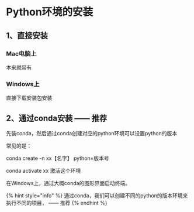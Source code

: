 # Python环境的安装

## 1、直接安装

### Mac电脑上

本来就带有



### Windows上

直接下载安装包安装



## 2、通过conda安装 —— 推荐

先装conda，然后通过conda创建对应的python环境可以设置python的版本



常见的是：

conda create -n xx【名字】 python=版本号

conda activate xx 激活这个环境



在Windows上，通过大概conda的图形界面启动终端。



{% hint style="info" %}
通过conda，我们可以创建不同的python的版本环境来执行不同的项目， —— 推荐
{% endhint %}



